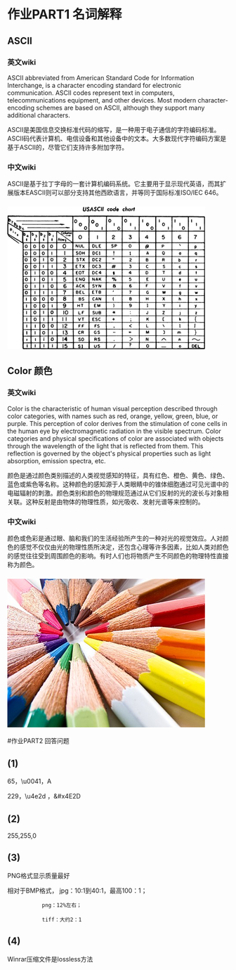# 作业PART1 名词解释

## ASCII 
### 英文wiki
ASCII abbreviated from American Standard Code for Information Interchange, is a character encoding standard for electronic communication. ASCII codes represent text in computers, telecommunications equipment, and other devices. Most modern character-encoding schemes are based on ASCII, although they support many additional characters. 

ASCII是美国信息交换标准代码的缩写，是一种用于电子通信的字符编码标准。ASCII码代表计算机、电信设备和其他设备中的文本。大多数现代字符编码方案是基于ASCII的，尽管它们支持许多附加字符。 
### 中文wiki
ASCII是基于拉丁字母的一套计算机编码系统。它主要用于显示现代英语，而其扩展版本EASCII则可以部分支持其他西欧语言，并等同于国际标准ISO/IEC 646。 

### ![](https://github.com/utaZ/zwr-homework/blob/gh-pages/images/450px-USASCII_code_chart.png)

## Color 颜色
### 英文wiki
Color is the characteristic of human visual perception described through color categories, with names such as red, orange, yellow, green, blue, or purple. This perception of color derives from the stimulation of cone cells in the human eye by electromagnetic radiation in the visible spectrum. Color categories and physical specifications of color are associated with objects through the wavelength of the light that is reflected from them. This reflection is governed by the object's physical properties such as light absorption, emission spectra, etc. 

颜色是通过颜色类别描述的人类视觉感知的特征，具有红色、橙色、黄色、绿色、蓝色或紫色等名称。这种颜色的感知源于人类眼睛中的锥体细胞通过可见光谱中的电磁辐射的刺激。颜色类别和颜色的物理规范通过从它们反射的光的波长与对象相关联。这种反射是由物体的物理性质，如光吸收、发射光谱等来控制的。 
### 中文wiki
颜色或色彩是通过眼、脑和我们的生活经验所产生的一种对光的视觉效应。人对颜色的感觉不仅仅由光的物理性质所决定，还包含心理等许多因素，比如人类对颜色的感觉往往受到周围颜色的影响。有时人们也将物质产生不同颜色的物理特性直接称为颜色。

### ![](https://github.com/utaZ/zwr-homework/blob/gh-pages/images/450px-64_365_Color_Macro_(5498808099).jpg)

#作业PART2 回答问题

## (1)
65，\u0041，A

229，\u4e2d ，&#x4E2D
## (2)
255,255,0
## (3)
PNG格式显示质量最好

相对于BMP格式， jpg：10:1到40:1，最高100：1；
        
               png：12%左右；
               
               tiff：大约2：1
## (4) 
Winrar压缩文件是lossless方法